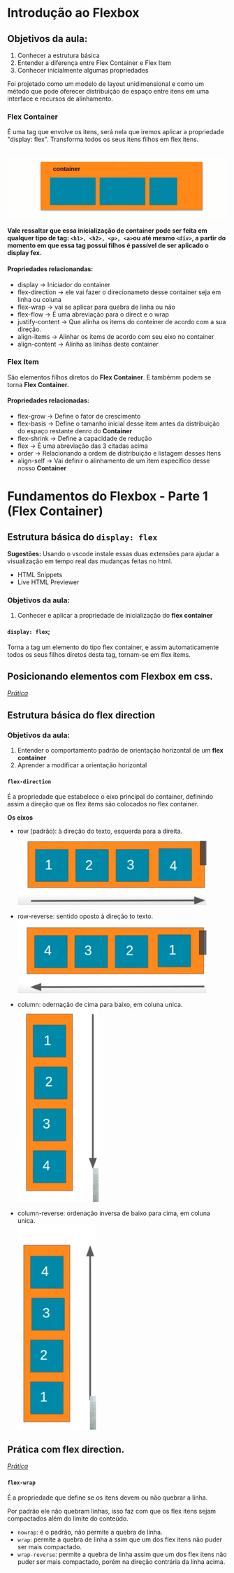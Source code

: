  # Introdução ao Flexbox

## Objetivos da aula:
 1. Conhecer a estrutura básica
 2. Entender a diferença entre Flex Container e Flex Item
 3. Conhecer inicialmente algumas propriedades

Foi projetado como um modelo de layout unidimensional e como um método que pode oferecer distribuição de espaço entre itens em uma interface e recursos de alinhamento.

### Flex Container
É uma tag que envolve os itens, será nela que iremos aplicar a propriedade "display: flex". Transforma todos os seus itens filhos em flex itens.

&nbsp;
![Ex Container](./assets/img/flex-container.PNG)

**Vale ressaltar que essa inicialização de container pode ser feita em qualquer tipo de tag: ```<h1>, <h2>, <p>, <a>```ou até mesmo ``<div>``, a partir do momento em que essa tag possui filhos é passível de ser aplicado o display fex.**

#### Propriedades relacionandas: 
  
  * display -> Iniciador do container
  * flex-direction -> ele vai fazer o direcionameto desse container seja em linha ou coluna
  * flex-wrap -> vai se aplicar para quebra de linha ou não
  * flex-flow -> É uma abreviação para o direct e o wrap
  * justify-content -> Que alinha os items do conteiner de acordo com a sua direção.
  * align-items -> Alinhar os items de acordo com seu eixo no container
  * align-content -> Alinha as linihas deste container

### Flex Item
São elementos filhos diretos do **Flex Container**. E tambémm podem se torna **Flex Container.**

#### Propriedades relacionadas:

* flex-grow -> Define o fator de crescimento
* flex-basis -> Define o tamanho inicial desse item antes da distribuição do espaço restante denro do **Container**
* flex-shrink -> Define a capacidade de redução 
* flex -> É uma abreviação das 3 citadas acima
* order -> Relacionando a ordem de distribuição e listagem desses Itens
* align-self -> Vai definir o alinhamento de um item específico desse nosso **Container** 

# Fundamentos do Flexbox - Parte 1 (Flex Container)

## Estrutura básica do ``display: flex``
**Sugestões:** 
Usando o vscode instale essas duas extensões para ajudar a visualização em tempo real das mudanças feitas no html.
* HTML Snippets
* Live HTML Previewer
  
### Objetivos da aula:
1. Conhecer e aplicar a propriedade de inicialização do **flex container** 

#### ``display: flex``;

Torna a tag um elemento do tipo flex container, e assim automaticamente todos os seus filhos diretos desta tag, tornam-se em flex items.
&nbsp;
## Posicionando elementos com Flexbox em css.
*[Prática](./praticas-html/0-display-flex.html)*


## Estrutura básica do flex direction
### Objetivos da aula:
1. Entender o comportamento padrão de orientação horizontal de um **flex container**
2. Aprender a modificar a orientação horizontal
#### ``flex-direction``
É a propriedade que estabelece o eixo principal do container, definindo assim a direção que os flex items são colocados no flex container.

**Os eixos**
* row (padrão): à direção do texto, esquerda para a direita. 
   ![Default flex](./assets/img/right-flex-direction.PNG)

* row-reverse: sentido oposto à direção to texto.
    ![row-reverse](./assets/img/reverse-row-direction.PNG)
    &nbsp;

* column: odernação de cima para baixo, em coluna unica.<br>
    ![column](./assets/img/column-flex-direction.PNG)

* column-reverse: ordenação inversa de baixo para cima, em coluna unica.<br>
    ![column-reverse](./assets/img/column-reverse-flex-direction.PNG)

## Prática com flex direction.
*[Prática]("../../praticas-html/1-flex-drection.html")*

#### ``flex-wrap``
É a propriedade que define se os itens devem ou não quebrar a linha.

Por padrão ele não quebram linhas, isso faz com que os flex itens sejam compactados além do limite do conteúdo.

* ``nowrap``: é o padrão, não permite a quebra de linha.
* ``wrap``: permite a quebra de linha a ssim que um dos flex itens não puder ser mais compactado.
* ``wrap-reverse``: permite a quebra de linha assim que um dos flex itens não puder ser mais compactado, porém na direção contrária da linha acima.


